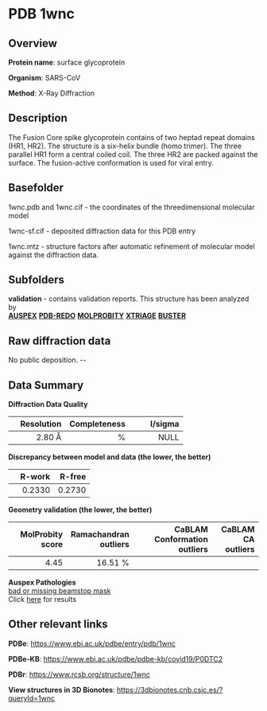 # PDB 1wnc

## Overview

**Protein name**: surface glycoprotein

**Organism**: SARS-CoV

**Method**: X-Ray Diffraction

## Description

The Fusion Core spike glycoprotein contains of two heptad repeat domains (HR1, HR2). The structure is a six-helix bundle (homo trimer). The three parallel HR1 form a central coiled coil. The three HR2 are packed against the surface. The fusion-active conformation is used for viral entry.

## Basefolder

1wnc.pdb and 1wnc.cif - the coordinates of the threedimensional molecular model

1wnc-sf.cif - deposited diffraction data for this PDB entry

1wnc.mtz - structure factors after automatic refinement of molecular model against the diffraction data.

## Subfolders





**validation** - contains validation reports. This structure has been analyzed by <br>[**AUSPEX**](https://github.com/thorn-lab/coronavirus_structural_task_force/tree/master/pdb/surface_glycoprotein/SARS-CoV/1wnc/validation/auspex) [**PDB-REDO**](https://github.com/thorn-lab/coronavirus_structural_task_force/tree/master/pdb/surface_glycoprotein/SARS-CoV/1wnc/validation/pdb-redo) [**MOLPROBITY**](https://github.com/thorn-lab/coronavirus_structural_task_force/tree/master/pdb/surface_glycoprotein/SARS-CoV/1wnc/validation/molprobity) [**XTRIAGE**](https://github.com/thorn-lab/coronavirus_structural_task_force/blob/master/pdb/surface_glycoprotein/SARS-CoV/1wnc/validation/Xtriage_output.log) [**BUSTER**](https://www.globalphasing.com/buster/wiki/index.cgi?Covid19Pdb1WNC)  



## Raw diffraction data

No public deposition. --<br> 

## Data Summary
**Diffraction Data Quality**

|   | Resolution | Completeness| I/sigma |
|---|-------------:|----------------:|--------------:|
|   |2.80 Å|      %|<img width=50/>NULL |

**Discrepancy between model and data (the lower, the better)**

|   | **R-work**| **R-free**   
|---|-------------:|----------------:|           
||  0.2330|  0.2730|

**Geometry validation (the lower, the better)**

|   |**MolProbity<br>score**| **Ramachandran<br>outliers** | **CaBLAM<br>Conformation outliers** | **CaBLAM<br>CA outliers** |
|---|-------------:|----------------:|----------------:|----------------:|
||  4.45| 16.51 %|||

**Auspex Pathologies**<br> [bad or missing beamstop mask](https://www.auspex.de/pathol/#2)<br>Click [here](https://github.com/thorn-lab/coronavirus_structural_task_force/blob/master/pdb/surface_glycoprotein/SARS-CoV/1wnc/validation/auspex/1wnc_auspex_comments.txt)  for results

 



## Other relevant links 
**PDBe**:  https://www.ebi.ac.uk/pdbe/entry/pdb/1wnc

**PDBe-KB**: https://www.ebi.ac.uk/pdbe/pdbe-kb/covid19/P0DTC2 
 
**PDBr**: https://www.rcsb.org/structure/1wnc 

**View structures in 3D Bionotes**: https://3dbionotes.cnb.csic.es/?queryId=1wnc

